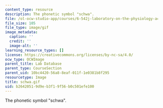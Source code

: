```yaml
---
content_type: resource
description: The phonetic symbol "schwa".
file: /ol-ocw-studio-app/courses/6-542j-laboratory-on-the-physiology-acoustics-and-perception-of-speech-fall-2005/b26420519d9eb3f19f56b0c501efe100_schwa.gif
file_size: 105
file_type: image/gif
image_metadata:
  caption: ''
  credit: ''
  image-alt: ''
learning_resource_types: []
license: https://creativecommons.org/licenses/by-nc-sa/4.0/
ocw_type: OCWImage
parent_title: Lab Database
parent_type: CourseSection
parent_uid: 10bc4420-56a8-8eaf-011f-1e0381b8f295
resourcetype: Image
title: schwa.gif
uid: b2642051-9d9e-b3f1-9f56-b0c501efe100
---
```

The phonetic symbol "schwa".